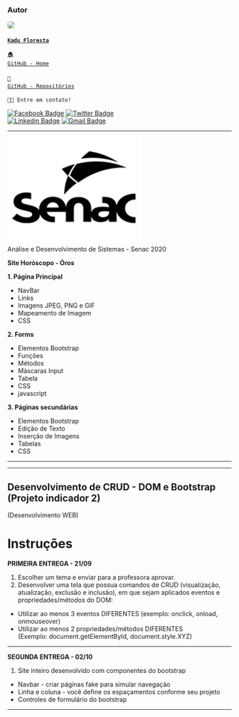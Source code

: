 ### Autor

<a href="https://www.linkedin.com/in/kadufloresta/">
 <img style="border-radius: 5px;" src="https://media-exp1.licdn.com/dms/image/C4D03AQFfIeRf3UDQ9Q/profile-displayphoto-shrink_400_400/0?e=1605139200&v=beta&t=vWVjctWELGPrf-DrfqlwmBWjl88lk6ZwKTUJoCIkI_I" width="100px; alt="/></b>
 
 <code><b>Kadu Floresta</b></code></a>
 
 <code><a href="https://github.com/KaduFloresta" title="HomeGit">🏠 GitHub - Home</a><br></code><br>
 <code><a href="https://github.com/KaduFloresta?tab=repositories" title="RepoGit">📂 GitHub - Repositórios</a><br></code>

<code>👋🏽 Entre em contato!</code>

[![Facebook Badge](https://img.shields.io/badge/-Kadu_Floresta-lightblue?style=flat-square&logo=Facebook&logoColor=white&link=https://https://www.facebook.com/kadu.floresta)](https://https://www.facebook.com/kadu.floresta)
[![Twitter Badge](https://img.shields.io/badge/-@kadu_kururu-1ca0f1?style=flat-square&labelColor=1ca0f1&logo=twitter&logoColor=white&link=https://twitter.com/kadu_kururu)](https://twitter.com/kadu_kururu)
<br>
[![Linkedin Badge](https://img.shields.io/badge/-Kadu_Floresta-blue?style=flat-square&logo=Linkedin&logoColor=white&link=https://www.linkedin.com/in/kadufloresta/)](https://www.linkedin.com/in/kadufloresta/)
[![Gmail Badge](https://img.shields.io/badge/-cefloresta1@gmail.com-c14438?style=flat-square&logo=Gmail&logoColor=white&link=mailto:cefloresta1@gmail.com)](mailto:cefloresta1@gmail.com)
 
---

<img src="img/senac.png" alt="drawing" width="300"/><br>
Análise e Desenvolvimento de Sistemas - Senac 2020

**Site Horóscopo - Óros**

**1. Página Principal**
- NavBar
- Links
- Imagens JPEG, PNG e GIF
- Mapeamento de Imagem
- CSS
  
  
**2. Forms**
- Elementos Bootstrap
- Funções
- Métodos
- Máscaras Input
- Tabela
- CSS
- javascript
  
**3. Páginas secundárias**
- Elementos Bootstrap
- Edição de Texto
- Inserção de Imagens
- Tabelas
- CSS
___
---
## Desenvolvimento de CRUD - DOM e Bootstrap (Projeto indicador 2)
(Desenvolvimento WEB)

# Instruções
**PRIMEIRA ENTREGA - 21/09**

1. Escolher um tema e enviar para a professora aprovar.
2. Desenvolver uma tela que possua comandos de CRUD (visualização, atualização, exclusão e inclusão), em que sejam aplicados eventos e propriedades/métodos do DOM:

- Utilizar ao menos 3 eventos DIFERENTES (exemplo: onclick, onload, onmouseover)
- Utilizar ao menos 2 propriedades/métodos DIFERENTES<br> 
(Exemplo: document.getElementById, document.style.XYZ)
---

**SEGUNDA ENTREGA - 02/10**
1. Site inteiro desenvolvido com componentes do bootstrap
- Navbar - criar páginas fake para simular navegação
- Linha e coluna - você define os espaçamentos conforme seu projeto
- Controles de formulário do bootstrap

---
